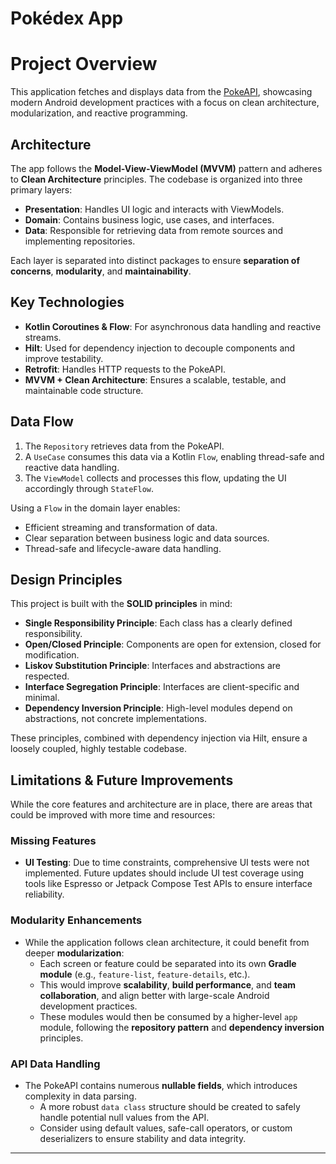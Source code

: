 # Pokédex App

# Project Overview
This application fetches and displays data from the [PokeAPI](https://pokeapi.co), showcasing modern Android development practices with a focus on clean architecture, modularization, and reactive programming.

## Architecture

The app follows the **Model-View-ViewModel (MVVM)** pattern and adheres to **Clean Architecture** principles. The codebase is organized into three primary layers:

- **Presentation**: Handles UI logic and interacts with ViewModels.
- **Domain**: Contains business logic, use cases, and interfaces.
- **Data**: Responsible for retrieving data from remote sources and implementing repositories.

Each layer is separated into distinct packages to ensure **separation of concerns**, **modularity**, and **maintainability**.

##  Key Technologies

- **Kotlin Coroutines & Flow**: For asynchronous data handling and reactive streams.
- **Hilt**: Used for dependency injection to decouple components and improve testability.
- **Retrofit**: Handles HTTP requests to the PokeAPI.
- **MVVM + Clean Architecture**: Ensures a scalable, testable, and maintainable code structure.

##  Data Flow

1. The `Repository` retrieves data from the PokeAPI.
2. A `UseCase` consumes this data via a Kotlin `Flow`, enabling thread-safe and reactive data handling.
3. The `ViewModel` collects and processes this flow, updating the UI accordingly through  `StateFlow`.

Using a `Flow` in the domain layer enables:
- Efficient streaming and transformation of data.
- Clear separation between business logic and data sources.
- Thread-safe and lifecycle-aware data handling.

##  Design Principles

This project is built with the **SOLID principles** in mind:

- **Single Responsibility Principle**: Each class has a clearly defined responsibility.
- **Open/Closed Principle**: Components are open for extension, closed for modification.
- **Liskov Substitution Principle**: Interfaces and abstractions are respected.
- **Interface Segregation Principle**: Interfaces are client-specific and minimal.
- **Dependency Inversion Principle**: High-level modules depend on abstractions, not concrete implementations.

These principles, combined with dependency injection via Hilt, ensure a loosely coupled, highly testable codebase.


##  Limitations & Future Improvements

While the core features and architecture are in place, there are areas that could be improved with more time and resources:

###  Missing Features

- **UI Testing**: Due to time constraints, comprehensive UI tests were not implemented. Future updates should include UI test coverage using tools like Espresso or Jetpack Compose Test APIs to ensure interface reliability.

###  Modularity Enhancements

- While the application follows clean architecture, it could benefit from deeper **modularization**:
    - Each screen or feature could be separated into its own **Gradle module** (e.g., `feature-list`, `feature-details`, etc.).
    - This would improve **scalability**, **build performance**, and **team collaboration**, and align better with large-scale Android development practices.
    - These modules would then be consumed by a higher-level `app` module, following the **repository pattern** and **dependency inversion** principles.

###  API Data Handling

- The PokeAPI contains numerous **nullable fields**, which introduces complexity in data parsing.
    - A more robust `data class` structure should be created to safely handle potential null values from the API.
    - Consider using default values, safe-call operators, or custom deserializers to ensure stability and data integrity.

---